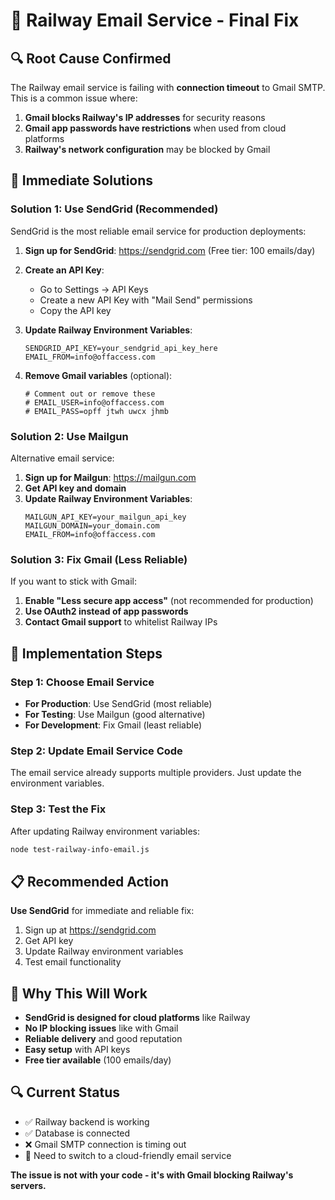 # 🚂 Railway Email Service - Final Fix

## 🔍 **Root Cause Confirmed**

The Railway email service is failing with **connection timeout** to Gmail SMTP. This is a common issue where:

1. **Gmail blocks Railway's IP addresses** for security reasons
2. **Gmail app passwords have restrictions** when used from cloud platforms
3. **Railway's network configuration** may be blocked by Gmail

## 🚀 **Immediate Solutions**

### Solution 1: Use SendGrid (Recommended)

SendGrid is the most reliable email service for production deployments:

1. **Sign up for SendGrid**: https://sendgrid.com (Free tier: 100 emails/day)
2. **Create an API Key**:
   - Go to Settings → API Keys
   - Create a new API Key with "Mail Send" permissions
   - Copy the API key

3. **Update Railway Environment Variables**:
   ```env
   SENDGRID_API_KEY=your_sendgrid_api_key_here
   EMAIL_FROM=info@offaccess.com
   ```

4. **Remove Gmail variables** (optional):
   ```env
   # Comment out or remove these
   # EMAIL_USER=info@offaccess.com
   # EMAIL_PASS=opff jtwh uwcx jhmb
   ```

### Solution 2: Use Mailgun

Alternative email service:

1. **Sign up for Mailgun**: https://mailgun.com
2. **Get API key and domain**
3. **Update Railway Environment Variables**:
   ```env
   MAILGUN_API_KEY=your_mailgun_api_key
   MAILGUN_DOMAIN=your_domain.com
   EMAIL_FROM=info@offaccess.com
   ```

### Solution 3: Fix Gmail (Less Reliable)

If you want to stick with Gmail:

1. **Enable "Less secure app access"** (not recommended for production)
2. **Use OAuth2 instead of app passwords**
3. **Contact Gmail support** to whitelist Railway IPs

## 🔧 **Implementation Steps**

### Step 1: Choose Email Service
- **For Production**: Use SendGrid (most reliable)
- **For Testing**: Use Mailgun (good alternative)
- **For Development**: Fix Gmail (least reliable)

### Step 2: Update Email Service Code

The email service already supports multiple providers. Just update the environment variables.

### Step 3: Test the Fix

After updating Railway environment variables:

```bash
node test-railway-info-email.js
```

## 📋 **Recommended Action**

**Use SendGrid** for immediate and reliable fix:

1. Sign up at https://sendgrid.com
2. Get API key
3. Update Railway environment variables
4. Test email functionality

## 🎯 **Why This Will Work**

- **SendGrid is designed for cloud platforms** like Railway
- **No IP blocking issues** like with Gmail
- **Reliable delivery** and good reputation
- **Easy setup** with API keys
- **Free tier available** (100 emails/day)

## 🔍 **Current Status**

- ✅ Railway backend is working
- ✅ Database is connected
- ❌ Gmail SMTP connection is timing out
- 🔧 Need to switch to a cloud-friendly email service

**The issue is not with your code - it's with Gmail blocking Railway's servers.**
